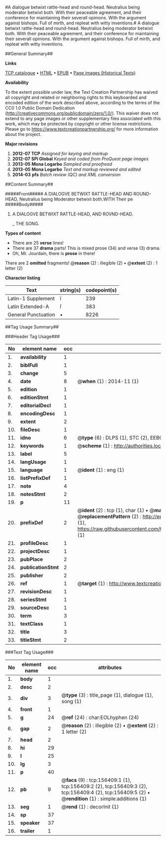 #A dialogue betwixt rattle-head and round-head. Neutralius being moderator betwixt both. With their peaceable agreement, and their conference for maintaining their severall opinions. With the argument against bishops. Full of mirth, and repleat with witty inventions.#
A dialogue betwixt rattle-head and round-head. Neutralius being moderator betwixt both. With their peaceable agreement, and their conference for maintaining their severall opinions. With the argument against bishops. Full of mirth, and repleat with witty inventions.

##General Summary##

**Links**

[TCP catalogue](http://www.ota.ox.ac.uk/tcp/)  • 
[HTML](http://tei.it.ox.ac.uk/tcp/Texts-HTML/free/A81/A81432.html)  • 
[EPUB](http://tei.it.ox.ac.uk/tcp/Texts-EPUB/free/A81/A81432.epub) • 
[Page images (Historical Texts)](https://historicaltexts.jisc.ac.uk/eebo-99873375e)

**Availability**

To the extent possible under law, the Text Creation Partnership has waived all copyright and related or neighboring rights to this keyboarded and encoded edition of the work described above, according to the terms of the CC0 1.0 Public Domain Dedication (http://creativecommons.org/publicdomain/zero/1.0/). This waiver does not extend to any page images or other supplementary files associated with this work, which may be protected by copyright or other license restrictions. Please go to https://www.textcreationpartnership.org/ for more information about the project.

**Major revisions**

1. __2012-07__ __TCP__ *Assigned for keying and markup*
1. __2012-07__ __SPi Global__ *Keyed and coded from ProQuest page images*
1. __2013-05__ __Mona Logarbo__ *Sampled and proofread*
1. __2013-05__ __Mona Logarbo__ *Text and markup reviewed and edited*
1. __2014-03__ __pfs__ *Batch review (QC) and XML conversion*

##Content Summary##

#####Front#####
A DIALOGVE BETWIXT RATTLE-HEAD AND ROUND-HEAD, Neutralius being Moderator betwixt both.WITH Their pe
#####Body#####

1. A DIALOGVE BETWIXT RATTLE-HEAD, AND ROVND-HEAD.

    _ THE SONG.

**Types of content**

  * There are 25 **verse** lines!
  * There are 37 **drama** parts! This is mixed prose (34) and verse (3) drama.
  * Oh, Mr. Jourdain, there is **prose** in there!

There are 2 **omitted** fragments! 
 @__reason__ (2) : illegible (2)  •  @__extent__ (2) : 1 letter (2)

**Character listing**


|Text|string(s)|codepoint(s)|
|---|---|---|
|Latin-1 Supplement|ï|239|
|Latin Extended-A|ſ|383|
|General Punctuation|•|8226|

##Tag Usage Summary##

###Header Tag Usage###

|No|element name|occ|attributes|
|---|---|---|---|
|1.|__availability__|1||
|2.|__biblFull__|1||
|3.|__change__|5||
|4.|__date__|8| @__when__ (1) : 2014-11 (1)|
|5.|__edition__|1||
|6.|__editionStmt__|1||
|7.|__editorialDecl__|1||
|8.|__encodingDesc__|1||
|9.|__extent__|2||
|10.|__fileDesc__|1||
|11.|__idno__|6| @__type__ (6) : DLPS (1), STC (2), EEBO-CITATION (1), PROQUEST (1), VID (1)|
|12.|__keywords__|1| @__scheme__ (1) : http://authorities.loc.gov/ (1)|
|13.|__label__|5||
|14.|__langUsage__|1||
|15.|__language__|1| @__ident__ (1) : eng (1)|
|16.|__listPrefixDef__|1||
|17.|__note__|4||
|18.|__notesStmt__|2||
|19.|__p__|11||
|20.|__prefixDef__|2| @__ident__ (2) : tcp (1), char (1)  •  @__matchPattern__ (2) : ([0-9\-]+):([0-9IVX]+) (1), (.+) (1)  •  @__replacementPattern__ (2) : http://eebo.chadwyck.com/downloadtiff?vid=$1&page=$2 (1), https://raw.githubusercontent.com/textcreationpartnership/Texts/master/tcpchars.xml#$1 (1)|
|21.|__profileDesc__|1||
|22.|__projectDesc__|1||
|23.|__pubPlace__|2||
|24.|__publicationStmt__|2||
|25.|__publisher__|2||
|26.|__ref__|1| @__target__ (1) : http://www.textcreationpartnership.org/docs/. (1)|
|27.|__revisionDesc__|1||
|28.|__seriesStmt__|1||
|29.|__sourceDesc__|1||
|30.|__term__|3||
|31.|__textClass__|1||
|32.|__title__|3||
|33.|__titleStmt__|2||


###Text Tag Usage###

|No|element name|occ|attributes|
|---|---|---|---|
|1.|__body__|1||
|2.|__desc__|2||
|3.|__div__|3| @__type__ (3) : title_page (1), dialogue (1), song (1)|
|4.|__front__|1||
|5.|__g__|24| @__ref__ (24) : char:EOLhyphen (24)|
|6.|__gap__|2| @__reason__ (2) : illegible (2)  •  @__extent__ (2) : 1 letter (2)|
|7.|__head__|2||
|8.|__hi__|29||
|9.|__l__|25||
|10.|__lg__|3||
|11.|__p__|40||
|12.|__pb__|9| @__facs__ (9) : tcp:156409:1 (1), tcp:156409:2 (2), tcp:156409:3 (2), tcp:156409:4 (2), tcp:156409:5 (2)  •  @__rendition__ (1) : simple:additions (1)|
|13.|__seg__|1| @__rend__ (1) : decorInit (1)|
|14.|__sp__|37||
|15.|__speaker__|37||
|16.|__trailer__|1||
